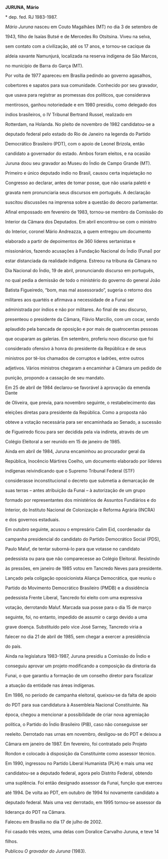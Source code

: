 **JURUNA,** **Mário**



\* dep. fed. RJ 1983-1987.



*Mário Juruna* nasceu em Couto Magalhães (MT) no dia 3 de setembro de

1943, filho de Isaías Butsé e de Mercedes Ro Otsitsina. Viveu na selva,

sem contato com a civilização, até os 17 anos, e tornou-se cacique da

aldeia xavante Namunjurá, localizada na reserva indígena de São Marcos,

no município de Barra do Garça (MT).



Por volta de 1977 apareceu em Brasília pedindo ao governo agasalhos,

cobertores e sapatos para sua comunidade. Conhecido por seu gravador,

que usava para registrar as promessas dos políticos, que considerava

mentirosos, ganhou notoriedade e em 1980 presidiu, como delegado dos

índios brasileiros, o IV Tribunal Bertrand Russel, realizado em

Rotterdam, na Holanda. No pleito de novembro de 1982 candidatou-se a

deputado federal pelo estado do Rio de Janeiro na legenda do Partido

Democrático Brasileiro (PDT), com o apoio de Leonel Brizola, então

candidato a governador do estado. Ambos foram eleitos, e na ocasião

Juruna doou seu gravador ao Museu do Índio de Campo Grande (MT).

Primeiro e único deputado índio no Brasil, causou certa inquietação no

Congresso ao declarar, antes de tomar posse, que não usaria paletó e

gravata nem pronunciaria seus discursos em português. A declaração

suscitou discussões na imprensa sobre a questão do decoro parlamentar.



Afinal empossado em fevereiro de 1983, tornou-se membro da Comissão do

Interior da Câmara dos Deputados. Em abril encontrou-se com o ministro

do Interior, coronel Mário Andreazza, a quem entregou um documento

elaborado a partir de depoimentos de 360 líderes sertanistas e

missionários, fazendo acusações à Fundação Nacional do Índio (Funai) por

estar distanciada da realidade indígena. Estreou na tribuna da Câmara no

Dia Nacional do Índio, 19 de abril, pronunciando discurso em português,

no qual pedia a demissão de todo o ministério do governo do general João

Batista Figueiredo, “bom, mas mal assessorado”, sugeria o retorno dos

militares aos quartéis e afirmava a necessidade de a Funai ser

administrada por índios e não por militares. Ao final de seu discurso,

presenteou o presidente da Câmara, Flávio Marcílio, com um cocar, sendo

aplaudido pela bancada de oposição e por mais de quatrocentas pessoas

que ocuparam as galerias. Em setembro, proferiu novo discurso que foi

considerado ofensivo à honra do presidente da República e de seus

ministros por tê-los chamados de corruptos e ladrões, entre outros

adjetivos. Vários ministros chegaram a encaminhar à Câmara um pedido de

punição, propondo a cassação de seu mandato.



Em 25 de abril de 1984 declarou-se favorável à aprovação da emenda Dante

de Oliveira, que previa, para novembro seguinte, o restabelecimento das

eleições diretas para presidente da República. Como a proposta não

obteve a votação necessária para ser encaminhada ao Senado, a sucessão

de Figueiredo ficou para ser decidida pela via indireta, através de um

Colégio Eleitoral a ser reunido em 15 de janeiro de 1985.



Ainda em abril de 1984, Juruna encaminhou ao procurador geral da

República, Inocêncio Mártires Coelho, um documento elaborado por líderes

indígenas reivindicando que o Supremo Tribunal Federal (STF)

considerasse inconstitucional o decreto que submetia a demarcação de

suas terras – antes atribuição da Funai – à autorização de um grupo

formado por representantes dos ministérios de Assuntos Fundiários e do

Interior, do Instituto Nacional de Colonização e Reforma Agrária (INCRA)

e dos governos estaduais.



Em outubro seguinte, acusou o empresário Calim Eid, coordenador da

campanha presidencial do candidato do Partido Democrático Social (PDS),

Paulo Maluf, de tentar suborná-lo para que votasse no candidato

pedessista ou para que não comparecesse ao Colégio Eleitoral. Resistindo

às pressões, em janeiro de 1985 votou em Tancredo Neves para presidente.

Lançado pela coligação oposicionista Aliança Democrática, que reuniu o

Partido do Movimento Democrático Brasileiro (PMDB) e a dissidência

pedessista Frente Liberal, Tancredo foi eleito com uma expressiva

votação, derrotando Maluf. Marcada sua posse para o dia 15 de março

seguinte, foi, no entanto, impedido de assumir o cargo devido a uma

grave doença. Substituído pelo vice José Sarney, Tancredo viria a

falecer no dia 21 de abril de 1985, sem chegar a exercer a presidência

do país.



Ainda na legislatura 1983-1987, Juruna presidiu a Comissão do Índio e

conseguiu aprovar um projeto modificando a composição da diretoria da

Funai, o que garantiu a formação de um conselho diretor para fiscalizar

a atuação da entidade nas áreas indígenas.



Em 1986, no período de campanha eleitoral, queixou-se da falta de apoio

do PDT para sua candidatura à Assembleia Nacional Constituinte. Na

época, chegou a mencionar a possibilidade de criar nova agremiação

política, o Partido do Índio Brasileiro (PIB), caso não conseguisse ser

reeleito. Derrotado nas urnas em novembro, desligou-se do PDT e deixou a

Câmara em janeiro de 1987. Em fevereiro, foi contratado pelo Projeto

Rondon e colocado à disposição da Constituinte como assessor técnico.



Em 1990, ingressou no Partido Liberal Humanista (PLH) e mais uma vez

candidatou-se a deputado federal, agora pelo Distrito Federal, obtendo

uma suplência. Foi então designado assessor da Funai, função que exerceu

até 1994. De volta ao PDT, em outubro de 1994 foi novamente candidato a

deputado federal. Mais uma vez derrotado, em 1995 tornou-se assessor da

liderança do PDT na Câmara.



Faleceu em Brasília no dia 17 de julho de 2002.



Foi casado três vezes, uma delas com Doralice Carvalho Juruna, e teve 14

filhos.



Publicou *O gravador do Juruna* (1983).



